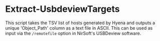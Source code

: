 # Extract-UsbdeviewTargets
This script takes the TSV list of hosts generated by Hyena and outputs a unique 'Object_Path' column as a text file in ASCII.  This can be used as input via the ```/remotefile``` option in NirSoft's USBDeview software.
